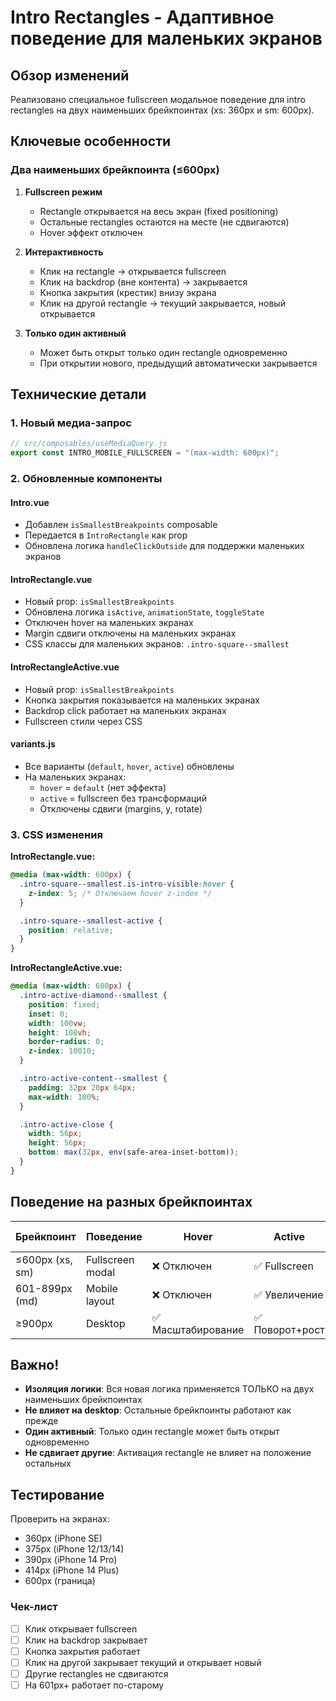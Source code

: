 # Intro Rectangles - Адаптивное поведение для маленьких экранов

## Обзор изменений

Реализовано специальное fullscreen модальное поведение для intro rectangles на двух наименьших брейкпоинтах (xs: 360px и sm: 600px).

## Ключевые особенности

### Два наименьших брейкпоинта (≤600px)

1. **Fullscreen режим**

   - Rectangle открывается на весь экран (fixed positioning)
   - Остальные rectangles остаются на месте (не сдвигаются)
   - Hover эффект отключен

2. **Интерактивность**

   - Клик на rectangle → открывается fullscreen
   - Клик на backdrop (вне контента) → закрывается
   - Кнопка закрытия (крестик) внизу экрана
   - Клик на другой rectangle → текущий закрывается, новый открывается

3. **Только один активный**
   - Может быть открыт только один rectangle одновременно
   - При открытии нового, предыдущий автоматически закрывается

## Технические детали

### 1. Новый медиа-запрос

```javascript
// src/composables/useMediaQuery.js
export const INTRO_MOBILE_FULLSCREEN = "(max-width: 600px)";
```

### 2. Обновленные компоненты

#### Intro.vue

- Добавлен `isSmallestBreakpoints` composable
- Передается в `IntroRectangle` как prop
- Обновлена логика `handleClickOutside` для поддержки маленьких экранов

#### IntroRectangle.vue

- Новый prop: `isSmallestBreakpoints`
- Обновлена логика `isActive`, `animationState`, `toggleState`
- Отключен hover на маленьких экранах
- Margin сдвиги отключены на маленьких экранах
- CSS классы для маленьких экранов: `.intro-square--smallest`

#### IntroRectangleActive.vue

- Новый prop: `isSmallestBreakpoints`
- Кнопка закрытия показывается на маленьких экранах
- Backdrop click работает на маленьких экранах
- Fullscreen стили через CSS

#### variants.js

- Все варианты (`default`, `hover`, `active`) обновлены
- На маленьких экранах:
  - `hover` = `default` (нет эффекта)
  - `active` = fullscreen без трансформаций
  - Отключены сдвиги (margins, y, rotate)

### 3. CSS изменения

**IntroRectangle.vue:**

```css
@media (max-width: 600px) {
  .intro-square--smallest.is-intro-visible:hover {
    z-index: 5; /* Отключаем hover z-index */
  }

  .intro-square--smallest-active {
    position: relative;
  }
}
```

**IntroRectangleActive.vue:**

```css
@media (max-width: 600px) {
  .intro-active-diamond--smallest {
    position: fixed;
    inset: 0;
    width: 100vw;
    height: 100vh;
    border-radius: 0;
    z-index: 10010;
  }

  .intro-active-content--smallest {
    padding: 32px 20px 64px;
    max-width: 100%;
  }

  .intro-active-close {
    width: 56px;
    height: 56px;
    bottom: max(32px, env(safe-area-inset-bottom));
  }
}
```

## Поведение на разных брейкпоинтах

| Брейкпоинт      | Поведение        | Hover              | Active          | Close Button |
| --------------- | ---------------- | ------------------ | --------------- | ------------ |
| ≤600px (xs, sm) | Fullscreen modal | ❌ Отключен        | ✅ Fullscreen   | ✅ Виден     |
| 601-899px (md)  | Mobile layout    | ❌ Отключен        | ✅ Увеличение   | ✅ Виден     |
| ≥900px          | Desktop          | ✅ Масштабирование | ✅ Поворот+рост | ❌ Скрыт     |

## Важно!

- **Изоляция логики**: Вся новая логика применяется ТОЛЬКО на двух наименьших брейкпоинтах
- **Не влияет на desktop**: Остальные брейкпоинты работают как прежде
- **Один активный**: Только один rectangle может быть открыт одновременно
- **Не сдвигает другие**: Активация rectangle не влияет на положение остальных

## Тестирование

Проверить на экранах:

- 360px (iPhone SE)
- 375px (iPhone 12/13/14)
- 390px (iPhone 14 Pro)
- 414px (iPhone 14 Plus)
- 600px (граница)

### Чек-лист

- [ ] Клик открывает fullscreen
- [ ] Клик на backdrop закрывает
- [ ] Кнопка закрытия работает
- [ ] Клик на другой закрывает текущий и открывает новый
- [ ] Другие rectangles не сдвигаются
- [ ] На 601px+ работает по-старому
